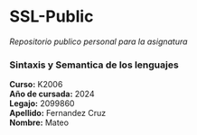 # SSL-Public
 *Repositorio publico personal para la asignatura*

### Sintaxis y Semantica de los lenguajes

**Curso:** K2006 \
**Año de cursada:** 2024 \
**Legajo:** 2099860 \
**Apellido:** Fernandez Cruz \
**Nombre:** Mateo
